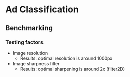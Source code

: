 # Ad Classification

## Benchmarking

### Testing factors

- Image resolution
  - Results: optimal resolution is around 1000px
- Image sharpness filter
  - Results: optimal sharpening is around 2x (filter2D)
